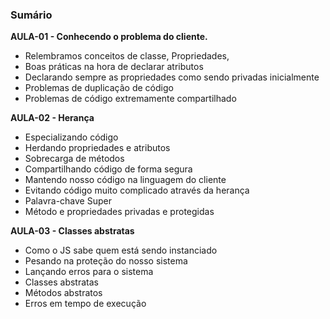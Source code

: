### Sumário

**AULA-01 - Conhecendo o problema do cliente.**

- Relembramos conceitos de classe, Propriedades,
- Boas práticas na hora de declarar atributos
- Declarando sempre as propriedades como sendo privadas inicialmente
- Problemas de duplicação de código
- Problemas de código extremamente compartilhado

**AULA-02 - Herança**

- Especializando código
- Herdando propriedades e atributos
- Sobrecarga de métodos
- Compartilhando código de forma segura
- Mantendo nosso código na linguagem do cliente
- Evitando código muito complicado através da herança
- Palavra-chave Super
- Método e propriedades privadas e protegidas

**AULA-03 - Classes abstratas**

- Como o JS sabe quem está sendo instanciado
- Pesando na proteção do nosso sistema
- Lançando erros para o sistema
- Classes abstratas
- Métodos abstratos
- Erros em tempo de execução
